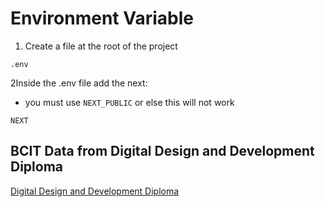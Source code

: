 # Environment Variable

1. Create a file at the root of the project

```
.env
```


2Inside the .env file add the next:
- you must use `NEXT_PUBLIC` or else this will not work

```
NEXT
```



## BCIT Data from Digital Design and Development Diploma
[Digital Design and Development Diploma](https://www.bcit.ca/programs/digital-design-and-development-diploma-full-time-6515dipma/)
